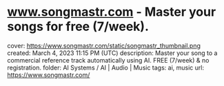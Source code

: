 # www.songmastr.com - Master your songs for free (7/week).

cover: https://www.songmastr.com/static/songmastr_thumbnail.png
created: March 4, 2023 11:15 PM (UTC)
description: Master your song to a commercial reference track automatically using AI. FREE (7/week) & no registration.
folder: AI Systems / AI | Audio | Music
tags: ai, music
url: https://www.songmastr.com/